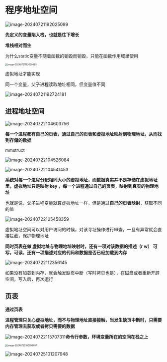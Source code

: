 # 程序地址空间

![image-20240721192025099](C:\Users\30780\AppData\Roaming\Typora\typora-user-images\image-20240721192025099.png)

**先定义的变量陷入栈，也就是往下增长**

**堆栈相对而生**

为什么static变量不随着函数的销毁而销毁，只能在函数作用域里使用

<img src="C:\Users\30780\AppData\Roaming\Typora\typora-user-images\image-20240721192050365.png" alt="image-20240721192050365" style="zoom:50%;" />



虚拟地址才能实现

同一个变量，父子进程读取地址相同，但变量值不同

![image-20240721192724181](C:\Users\30780\AppData\Roaming\Typora\typora-user-images\image-20240721192724181.png)

## 进程地址空间

![image-20240722104603756](C:\Users\30780\AppData\Roaming\Typora\typora-user-images\image-20240722104603756.png)



**每一个进程都有自己的页表，通过自己的页表和虚拟地址映射到物理地址，从而找到存储的数据**





mmstruct

![image-20240722104526084](C:\Users\30780\AppData\Roaming\Typora\typora-user-images\image-20240722104526084.png)

![image-20240722104541453](C:\Users\30780\AppData\Roaming\Typora\typora-user-images\image-20240722104541453.png)

**系统对每一个进程分配相同大小的虚拟地址，而数据真实并不是存储在虚拟地址里，虚拟地址只是映射 key   ，每一个进程通过自己的页表，映射到真实的物理地址**

也就是说，父子进程变量就算虚拟地址一样，但是通过**自己的页表映射**，获取不同的值

![image-20240722105458359](C:\Users\30780\AppData\Roaming\Typora\typora-user-images\image-20240722105458359.png)

虚拟地址空间可以对用户访问的时候，对该寻址操作进行审查，一旦有异常就会直接拦截，保护物理地址 

**同时页表在做 虚拟地址与物理地址映射时，还有一项对该数据的描述（r  w） 可写，可读**，**还有一项描述对应的代码和数据是否已经加载到内存**

![image-20240722112356145](C:\Users\30780\AppData\Roaming\Typora\typora-user-images\image-20240722112356145.png)

如果没有加载到内存，就会触发缺页中断（写时拷贝也是），在磁盘或者重新开辟空间，写入后，再次运行



## 页表

**通过页表**

**进程管理只关心虚拟地址，而不与物理地址直接接触，当发生缺页中断时，只需要内存管理去获取或者拷贝需要的数据**

![image-20240722115707311](C:\Users\30780\AppData\Roaming\Typora\typora-user-images\image-20240722115707311.png)**命令行参数，环境变量所在的空间在栈之上**

<img src="C:\Users\30780\AppData\Roaming\Typora\typora-user-images\image-20240725100706497.png" alt="image-20240725100706497" style="zoom:50%;" />

![image-20240725101207948](C:\Users\30780\AppData\Roaming\Typora\typora-user-images\image-20240725101207948.png)
